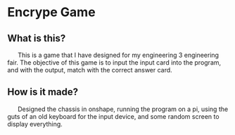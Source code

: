 
# Encrype Game

## What is this?

&nbsp;&nbsp;&nbsp;&nbsp;&nbsp;&nbsp;This is a game that I have designed for my engineering 3 engineering fair. The objective of this game is to input the input card into the program, and with the output, match with the correct answer card.

## How is it made?

&nbsp;&nbsp;&nbsp;&nbsp;&nbsp;&nbsp;Designed the chassis in onshape, running the program on a pi, using the guts of an old keyboard for the input device, and some random screen to display everything.


